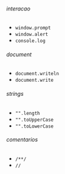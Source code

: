 ###### interacao
- `window.prompt`
- `window.alert`
- `console.log`

###### document
- `document.writeln`
- `document.write`

###### strings
- `"".length`
- `"".toUpperCase`
- `"".toLowerCase`

###### comentarios
- `/**/`
- `//`